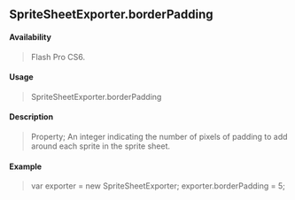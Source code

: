## SpriteSheetExporter.borderPadding

#### Availability

> Flash Pro CS6.

#### Usage

> SpriteSheetExporter.borderPadding

#### Description

> Property; An integer indicating the number of pixels of padding to add around each sprite in the sprite sheet.

#### Example

> var exporter = new SpriteSheetExporter; exporter.borderPadding = 5;
